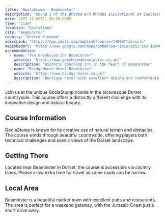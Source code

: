 ```yaml
---
title: "GoolaStump - Beaminster"
description: "Round 3 of the Rhodes and Rhodes Invitational at GoolaStump, Beaminster"
date: 2025-11-02T11:00:00.000Z
time: "11am"
location: "GoolaStump"
city: "Beaminster"
country: "United Kingdom"
udiscLink: "https://app.udisc.com/applink/course/24098?tab=info"
mapEmbedUrl: "https://www.google.com/maps/embed?pb=!1m18!1m12!1m3!1d2488.5678901234!2d-2.7345678!3d50.8123456!2m3!1f0!2f0!3f0!3m2!1i1024!2i768!4f13.1!3m3!1m2!1s0x0%3A0x0!2zNTHCsDI2JzQ0LjQiTiAywrAzNyc1NS42Ilc!5e0!3m2!1sen!2suk!4v1234567890123!5m2!1sen!2suk"
accommodation:
  - name: "The Greyhound Inn Beaminster"
    website: "https://www.greyhoundbeaminster.co.uk/"
    description: "Historic coaching inn in the heart of Beaminster"
  - name: "BridgeHouse Hotel Beaminster"
    website: "https://www.bridge-house.co.uk/"
    description: "Boutique hotel with excellent dining and comfortable rooms"
---
```


Join us at the unique GoolaStump course in the picturesque Dorset countryside. This course offers a distinctly different challenge with its innovative design and natural beauty.

## Course Information

GoolaStump is known for its creative use of natural terrain and obstacles. The course winds through beautiful countryside, offering players both technical challenges and scenic views of the Dorset landscape.

## Getting There

Located near Beaminster in Dorset, the course is accessible via country lanes. Please allow extra time for travel as some roads can be narrow.

## Local Area

Beaminster is a beautiful market town with excellent pubs and restaurants. The area is perfect for a weekend getaway, with the Jurassic Coast just a short drive away.